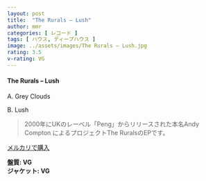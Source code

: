 ```yaml
---
layout: post
title:  "The Rurals – Lush"
author: mmr
categories: [ レコード ]
tags: [ ハウス, ディープハウス ]
image: ../assets/images/The Rurals – Lush.jpg
rating: 3.5
v-rating: VG
---
```


#### The Rurals – Lush

A. Grey Clouds

B. Lush

> 2000年にUKのレーベル「Peng」からリリースされた本名Andy Compton
によるプロジェクトThe RuralsのEPです。




[メルカリで購入](https://jp.mercari.com/item/m41046223978)

<div class="mt-4 mb-4 d-flex align-items-center">
<strong class="mr-1">盤質: VG</strong>
</div>
<div class="mt-4 mb-4 d-flex align-items-center">
<strong class="mr-1">ジャケット: VG</strong>
</div>
